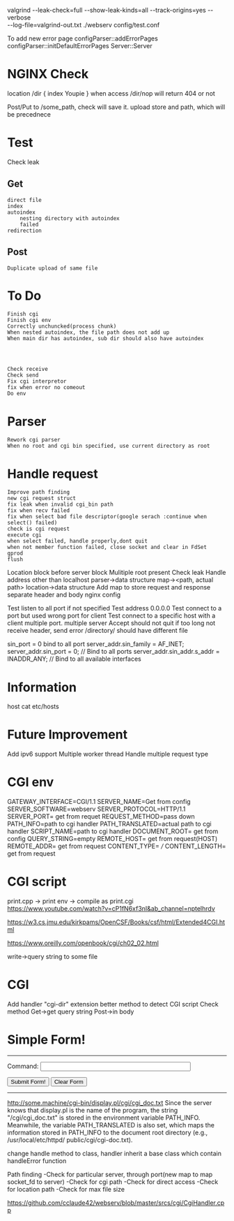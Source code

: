 valgrind --leak-check=full --show-leak-kinds=all --track-origins=yes  --verbose     
     --log-file=valgrind-out.txt          ./webserv config/test.conf

To add new error page
    configParser::addErrorPages
    configParser::initDefaultErrorPages
    Server::Server

# NGINX Check
location /dir {
    index Youpie
}
when access /dir/nop will return 404 or not

Post/Put to /some_path, check will save it.
upload store and path, which will be precednece

# Test
Check leak
## Get
    direct file
    index
    autoindex
        nesting directory with autoindex
        failed
    redirection

## Post
    Duplicate upload of same file

# To Do
    Finish cgi
    Finish cgi env
    Correctly unchuncked(process chunk)
    When nested autoindex, the file path does not add up
    When main dir has autoindex, sub dir should also have autoindex


  

    Check receive
    Check send
    Fix cgi interpretor
    fix when error no comeout
    Do env



# Parser 
    Rework cgi parser
    When no root and cgi bin specified, use current directory as root

# Handle request
    Improve path finding
    new cgi request struct
    fix leak when invalid cgi_bin path
    fix when recv failed
    fix when select bad file descriptor(google serach :continue when select() failed)
    check is cgi request
    execute cgi
    when select failed, handle properly,dont quit
    when not member function failed, close socket and clear in FdSet
    gprod
    flush
    
Location block before server block
Mulitiple root present
Check leak
Handle address other than localhost
parser->data structure
    map-><path, actual path>
location->data structure
Add map to store request and response
separate header and body
nginx config


Test listen to all port if not specified
Test address 0.0.0.0
Test connect to a port but used wrong port for client
Test connect to a specific host with a client
multiple port.
multiple server
Accept should not quit
if too long not receive header, send error
/directory/ should have different file


sin_port = 0 bind to all port
server_addr.sin_family = AF_INET;
    server_addr.sin_port = 0;  // Bind to all ports
    server_addr.sin_addr.s_addr = INADDR_ANY;  // Bind to all available interfaces

# Information
host cat etc/hosts

# Future Improvement
Add ipv6 support
Multiple worker thread
Handle multiple request type


# CGI env
GATEWAY_INTERFACE=CGI/1.1
SERVER_NAME=Get from config
SERVER_SOFTWARE=webserv
SERVER_PROTOCOL=HTTP/1.1
SERVER_PORT= get from requet
REQUEST_METHOD=pass down
PATH_INFO=path to cgi handler
PATH_TRANSLATED=actual path to cgi handler
SCRIPT_NAME=path to cgi handler
DOCUMENT_ROOT= get from config
QUERY_STRING=empty
REMOTE_HOST= get from request(HOST)
REMOTE_ADDR= get from request
CONTENT_TYPE= */*
CONTENT_LENGTH= get from request

# CGI script
print.cpp -> print env -> compile as print.cgi
https://www.youtube.com/watch?v=cP1fN6xf3nI&ab_channel=nptelhrdv

https://w3.cs.jmu.edu/kirkpams/OpenCSF/Books/csf/html/Extended4CGI.html

https://www.oreilly.com/openbook/cgi/ch02_02.html

write->query string to some file

# CGI 
Add handler "cgi-dir" extension
better method to detect CGI script
Check method
    Get->get query string
    Post->in body

<HTML>
<HEAD><TITLE>Simple Form!</TITLE></HEAD>
<BODY>
<H1>Simple Form!</H1>
<HR>
<FORM ACTION="/cgi-bin/unix.pl" METHOD="GET">
Command: <INPUT TYPE="text" NAME="command" SIZE=40>
<P>
<INPUT TYPE="submit" VALUE="Submit Form!">
<INPUT TYPE="reset"  VALUE="Clear Form">
</FORM>
<HR>
</BODY>
</HTML>

http://some.machine/cgi-bin/display.pl/cgi/cgi_doc.txt
Since the server knows that display.pl is the name of the program, the string "/cgi/cgi_doc.txt" is stored in the environment variable PATH_INFO. Meanwhile, the variable PATH_TRANSLATED is also set, which maps the information stored in PATH_INFO to the document root directory (e.g., /usr/local/etc/httpd/ public/cgi/cgi-doc.txt).


change handle method to class, handler inherit a base class which contain handleError function


Path finding
    -Check for particular server, through port(new map to map socket_fd to server)
    -Check for cgi path
    -Check for direct access
    -Check for location path
        -Check for max file size




https://github.com/cclaude42/webserv/blob/master/srcs/cgi/CgiHandler.cpp